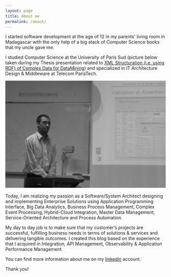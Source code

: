 ```yaml
---
layout: page
title: About me
permalink: /about/
---
```


I started software development at the age of 12 in my parents' living  room in Madagascar with the only help of a big stack of Computer Science books that my uncle gave me. 

I studied Computer Science at the University of  Paris Sud (picture below taken during my Thesis presentation related to [XML Structuration (i.e. using RDF) of Complex Data for DataMining](/assets/about/Master-Thesis-in-Resource-Description-Framework.pdf)) and specialized in IT Architecture Design & Middleware at Telecom ParisTech.

<img src="/assets/about/internship-presentation-2004.png" alt="internship-presentation-2004"/>

Today, I am realizing my passion as a Software/System Architect designing and implementing Enterprise  Solutions using Application Programming Interface, Big Data Analytics,  Business Process Management, Complex Event Processing, Hybrid-Cloud  Integration, Master Data Management, Service-Oriented Architecture and  Process Automation. 

My day to day job is to make sure that my  customer’s projects are successful, fulfilling business needs in terms  of solutions & services and delivering tangible outcomes. I created this blog based on the experience that I acquired in Integration, API Management, Observability & Application Performance Management.

You can find more information about me on my [linkedin](https://www.linkedin.com/in/anthonyrabiaza/) account.

Thank you!

